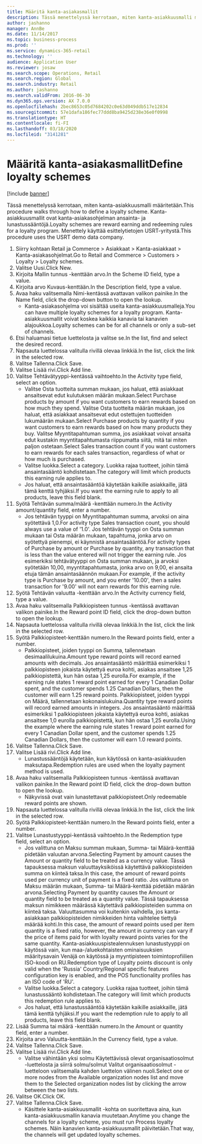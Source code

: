 ```yaml
---
title: Määritä kanta-asiakasmallit
description: Tässä menettelyssä kerrotaan, miten kanta-asiakkuusmalli määritetään.
author: jashanno
manager: AnnBe
ms.date: 11/14/2017
ms.topic: business-process
ms.prod: ''
ms.service: dynamics-365-retail
ms.technology: ''
audience: Application User
ms.reviewer: josaw
ms.search.scope: Operations, Retail
ms.search.region: Global
ms.search.industry: Retail
ms.author: jashanno
ms.search.validFrom: 2016-06-30
ms.dyn365.ops.version: AX 7.0.0
ms.openlocfilehash: 2bec8653c05d7684202c0e63d049ddb517e12834
ms.sourcegitcommit: 57e1dafa186fec77ddd8ba9425d238e36e0f0998
ms.translationtype: HT
ms.contentlocale: fi-FI
ms.lasthandoff: 03/18/2020
ms.locfileid: "3141281"
---
```

# <a name="define-loyalty-schemes"></a><span data-ttu-id="eb37d-103">Määritä kanta-asiakasmallit</span><span class="sxs-lookup"><span data-stu-id="eb37d-103">Define loyalty schemes</span></span>

[!include [banner](../includes/banner.md)]

<span data-ttu-id="eb37d-104">Tässä menettelyssä kerrotaan, miten kanta-asiakkuusmalli määritetään.</span><span class="sxs-lookup"><span data-stu-id="eb37d-104">This procedure walks through how to define a loyalty scheme.</span></span> <span data-ttu-id="eb37d-105">Kanta-asiakkuusmallit ovat kanta-asiakasohjelman ansainta- ja lunastussääntöjä.</span><span class="sxs-lookup"><span data-stu-id="eb37d-105">Loyalty schemes are reward earning and redeeming rules for a loyalty program.</span></span> <span data-ttu-id="eb37d-106">Menettely käyttää esittelytietojen USRT-yritystä.</span><span class="sxs-lookup"><span data-stu-id="eb37d-106">This procedure uses the USRT demo data company.</span></span>

1. <span data-ttu-id="eb37d-107">Siirry kohtaan Retail ja Commerce > Asiakkaat > Kanta-asiakkaat > Kanta-asiakasohjelmat.</span><span class="sxs-lookup"><span data-stu-id="eb37d-107">Go to Retail and Commerce > Customers > Loyalty > Loyalty schemes.</span></span>
2. <span data-ttu-id="eb37d-108">Valitse Uusi.</span><span class="sxs-lookup"><span data-stu-id="eb37d-108">Click New.</span></span>
3. <span data-ttu-id="eb37d-109">Kirjoita Mallin tunnus -kenttään arvo.</span><span class="sxs-lookup"><span data-stu-id="eb37d-109">In the Scheme ID field, type a value.</span></span>
4. <span data-ttu-id="eb37d-110">Kirjoita arvo Kuvaus-kenttään.</span><span class="sxs-lookup"><span data-stu-id="eb37d-110">In the Description field, type a value.</span></span>
5. <span data-ttu-id="eb37d-111">Avaa haku valitsemalla Nimi-kentässä avattavan valikon painike.</span><span class="sxs-lookup"><span data-stu-id="eb37d-111">In the Name field, click the drop-down button to open the lookup.</span></span>
    * <span data-ttu-id="eb37d-112">Kanta-asiakasohjelma voi sisältää useita kanta-asiakkuusmalleja.</span><span class="sxs-lookup"><span data-stu-id="eb37d-112">You can have multiple loyalty schemes for a loyalty program.</span></span> <span data-ttu-id="eb37d-113">Kanta-asiakkuusmallit voivat koskea kaikkia kanavia tai kanavien alajoukkoa.</span><span class="sxs-lookup"><span data-stu-id="eb37d-113">Loyalty schemes can be for all channels or only a sub-set of channels.</span></span>  
6. <span data-ttu-id="eb37d-114">Etsi haluamasi tietue luettelosta ja valitse se.</span><span class="sxs-lookup"><span data-stu-id="eb37d-114">In the list, find and select the desired record.</span></span>
7. <span data-ttu-id="eb37d-115">Napsauta luettelossa valitulla rivillä olevaa linkkiä.</span><span class="sxs-lookup"><span data-stu-id="eb37d-115">In the list, click the link in the selected row.</span></span>
8. <span data-ttu-id="eb37d-116">Valitse Tallenna.</span><span class="sxs-lookup"><span data-stu-id="eb37d-116">Click Save.</span></span>
9. <span data-ttu-id="eb37d-117">Valitse Lisää rivi.</span><span class="sxs-lookup"><span data-stu-id="eb37d-117">Click Add line.</span></span>
10. <span data-ttu-id="eb37d-118">Valitse Tehtävätyyppi-kentässä vaihtoehto.</span><span class="sxs-lookup"><span data-stu-id="eb37d-118">In the Activity type field, select an option.</span></span>
    * <span data-ttu-id="eb37d-119">Valitse Osta tuotteita summan mukaan, jos haluat, että asiakkaat ansaitsevat edut kulutuksen määrän mukaan.</span><span class="sxs-lookup"><span data-stu-id="eb37d-119">Select Purchase products by amount if you want customers to earn rewards based on how much they spend.</span></span> <span data-ttu-id="eb37d-120">Valitse Osta tuotteita määrän mukaan, jos haluat, että asiakkaat ansaitsevat edut ostettujen tuotteiden lukumäärän mukaan.</span><span class="sxs-lookup"><span data-stu-id="eb37d-120">Select Purchase products by quantity if you want customers to earn rewards based on how many products they buy.</span></span>  <span data-ttu-id="eb37d-121">Valitse Myyntitapahtuman summa, jos asiakkaat voivat ansaita edut kustakin myyntitapahtumasta riippumatta siitä, mitä tai miten paljon ostetaan.</span><span class="sxs-lookup"><span data-stu-id="eb37d-121">Select Sales transaction count if you want customers to earn rewards for each sales transaction, regardless of what or how much is purchased.</span></span>  
    * <span data-ttu-id="eb37d-122">Valitse luokka.</span><span class="sxs-lookup"><span data-stu-id="eb37d-122">Select a category.</span></span> <span data-ttu-id="eb37d-123">Luokka rajaa tuotteet, joihin tämä ansaintasääntö kohdistetaan.</span><span class="sxs-lookup"><span data-stu-id="eb37d-123">The category will limit which products this earning rule applies to.</span></span>  
    * <span data-ttu-id="eb37d-124">Jos haluat, että ansaintasääntöä käytetään kaikille asiakkaille, jätä tämä kenttä tyhjäksi.</span><span class="sxs-lookup"><span data-stu-id="eb37d-124">If you want the earning rule to apply to all products, leave this field blank.</span></span>  
11. <span data-ttu-id="eb37d-125">Syötä Tehtävän summa/määrä -kenttään numero.</span><span class="sxs-lookup"><span data-stu-id="eb37d-125">In the Activity amount/quantity field, enter a number.</span></span>
    *  <span data-ttu-id="eb37d-126">Jos tehtävän tyyppi on Myyntitapahtuman summa, arvoksi on aina syötettävä 1,0.</span><span class="sxs-lookup"><span data-stu-id="eb37d-126">For activity type Sales transaction count, you should always use a value of '1.0'.</span></span> <span data-ttu-id="eb37d-127">Jos tehtävän tyyppi on Osta summan mukaan tai Osta määrän mukaan, tapahtuma, jonka arvo on syötettyä pienempi, ei käynnistä ansaintasääntöä.</span><span class="sxs-lookup"><span data-stu-id="eb37d-127">For activity types of Purchase by amount or Purchase by quantity, any transaction that is less than the value entered will not trigger the earning rule.</span></span> <span data-ttu-id="eb37d-128">Jos esimerkiksi tehtävätyyppi on Osta summan mukaan, ja arvoksi syötetään 10,00, myyntitapahtumasta, jonka arvo on 9,00, ei ansaita etuja tämän ansaintasäännön mukaan.</span><span class="sxs-lookup"><span data-stu-id="eb37d-128">For example, if the activity type is Purchase by amount, and you enter '10.00', then a sales transaction for '9.00' will not earn rewards for this earning rule.</span></span>  
12. <span data-ttu-id="eb37d-129">Syötä Tehtävän valuutta -kenttään arvo.</span><span class="sxs-lookup"><span data-stu-id="eb37d-129">In the Activity currency field, type a value.</span></span>
13. <span data-ttu-id="eb37d-130">Avaa haku valitsemalla Palkkiopisteen tunnus -kentässä avattavan valikon painike.</span><span class="sxs-lookup"><span data-stu-id="eb37d-130">In the Reward point ID field, click the drop-down button to open the lookup.</span></span>
14. <span data-ttu-id="eb37d-131">Napsauta luettelossa valitulla rivillä olevaa linkkiä.</span><span class="sxs-lookup"><span data-stu-id="eb37d-131">In the list, click the link in the selected row.</span></span>
15. <span data-ttu-id="eb37d-132">Syötä Palkkiopisteet-kenttään numero.</span><span class="sxs-lookup"><span data-stu-id="eb37d-132">In the Reward points field, enter a number.</span></span>
    * <span data-ttu-id="eb37d-133">Palkkiopisteet, joiden tyyppi on Summa, tallennetaan desimaalilukuina.</span><span class="sxs-lookup"><span data-stu-id="eb37d-133">Amount type reward points will record earned amounts with decimals.</span></span> <span data-ttu-id="eb37d-134">Jos ansaintasääntö määrittää esimerkiksi 1 palkkiopisteen jokaista käytettyä euroa kohti, asiakas ansaitsee 1,25 palkkiopistettä, kun hän ostaa 1,25 eurolla.</span><span class="sxs-lookup"><span data-stu-id="eb37d-134">For example, if the earning rule states 1 reward point earned for every 1 Canadian Dollar spent, and the customer spends 1.25 Canadian Dollars, then the customer will earn 1.25 reward points.</span></span> <span data-ttu-id="eb37d-135">Palkkiopisteet, joiden tyyppi on Määrä, tallennetaan kokonaislukuina.</span><span class="sxs-lookup"><span data-stu-id="eb37d-135">Quantity type reward points will record earned amounts in integers.</span></span> <span data-ttu-id="eb37d-136">Jos ansaintasääntö määrittää esimerkiksi 1 palkkiopisteen jokaista käytettyä euroa kohti, asiakas ansaitsee 1,0 eurolla palkkiopistettä, kun hän ostaa 1,25 eurolla.</span><span class="sxs-lookup"><span data-stu-id="eb37d-136">Using the example where the earning rule states 1 reward point earned for every 1 Canadian Dollar spent, and the customer spends 1.25 Canadian Dollars, then the customer will earn 1.0 reward points.</span></span>  
16. <span data-ttu-id="eb37d-137">Valitse Tallenna.</span><span class="sxs-lookup"><span data-stu-id="eb37d-137">Click Save.</span></span>
17. <span data-ttu-id="eb37d-138">Valitse Lisää rivi.</span><span class="sxs-lookup"><span data-stu-id="eb37d-138">Click Add line.</span></span>
    * <span data-ttu-id="eb37d-139">Lunastussääntöjä käytetään, kun käytössä on kanta-asiakkuuden maksutapa.</span><span class="sxs-lookup"><span data-stu-id="eb37d-139">Redemption rules are used when the loyalty payment method is used.</span></span>  
18. <span data-ttu-id="eb37d-140">Avaa haku valitsemalla Palkkiopisteen tunnus -kentässä avattavan valikon painike.</span><span class="sxs-lookup"><span data-stu-id="eb37d-140">In the Reward point ID field, click the drop-down button to open the lookup.</span></span>
    * <span data-ttu-id="eb37d-141">Näkyvissä ovat vain lunastettavat palkkiopisteet.</span><span class="sxs-lookup"><span data-stu-id="eb37d-141">Only redeemable reward points are shown.</span></span>  
19. <span data-ttu-id="eb37d-142">Napsauta luettelossa valitulla rivillä olevaa linkkiä.</span><span class="sxs-lookup"><span data-stu-id="eb37d-142">In the list, click the link in the selected row.</span></span>
20. <span data-ttu-id="eb37d-143">Syötä Palkkiopisteet-kenttään numero.</span><span class="sxs-lookup"><span data-stu-id="eb37d-143">In the Reward points field, enter a number.</span></span>
21. <span data-ttu-id="eb37d-144">Valitse Lunastustyyppi-kentässä vaihtoehto.</span><span class="sxs-lookup"><span data-stu-id="eb37d-144">In the Redemption type field, select an option.</span></span>
    * <span data-ttu-id="eb37d-145">Jos valittuna on Maksu summan mukaan, Summa- tai Määrä-kenttää pidetään valuutan arvona.</span><span class="sxs-lookup"><span data-stu-id="eb37d-145">Selecting Payment by amount causes the Amount or quantity field to be treated as a currency value.</span></span> <span data-ttu-id="eb37d-146">Tässä tapauksessa maksun valuuttayksiköissä käytettävä palkkiopisteiden summa on kiinteä taksa.</span><span class="sxs-lookup"><span data-stu-id="eb37d-146">In this case, the amount of reward points used per currency unit of payment is a fixed ratio.</span></span> <span data-ttu-id="eb37d-147">Jos valittuna on Maksu määrän mukaan, Summa- tai Määrä-kenttää pidetään määrän arvona.</span><span class="sxs-lookup"><span data-stu-id="eb37d-147">Selecting Payment by quantity causes the Amount or quantity field to be treated as a quantity value.</span></span> <span data-ttu-id="eb37d-148">Tässä tapauksessa maksun nimikkeen määrässä käytettävä palkkiopisteiden summa on kiinteä taksa. Valuuttasumma voi kuitenkin vaihdella, jos kanta-asiakkaan palkkiopisteiden nimikkeiden hinta vaihtelee tiettyä määrää kohti.</span><span class="sxs-lookup"><span data-stu-id="eb37d-148">In this case, the amount of reward points used per item quantity is a fixed ratio, however, the amount in currency can vary if the price of items paid for with loyalty reward points varies for the same quantity.</span></span> <span data-ttu-id="eb37d-149">Kanta-asiakkuuspistealennuksen lunastustyyppi on käytössä vain, kun maa-/aluekohtaisten ominaisuuksien määritysavain Venäjä on käytössä ja myyntipisteen toimintoprofiilien ISO-koodi on RU.</span><span class="sxs-lookup"><span data-stu-id="eb37d-149">Redemption type of Loyalty points discount is only valid when the 'Russia' Country/Regional specific features configuration key is enabled, and the POS functionality profiles has an ISO code of 'RU'.</span></span>  
    * <span data-ttu-id="eb37d-150">Valitse luokka.</span><span class="sxs-lookup"><span data-stu-id="eb37d-150">Select a category.</span></span> <span data-ttu-id="eb37d-151">Luokka rajaa tuotteet, joihin tämä lunastussääntö kohdistetaan.</span><span class="sxs-lookup"><span data-stu-id="eb37d-151">The category will limit which products this redemption rule applies to.</span></span>  
    * <span data-ttu-id="eb37d-152">Jos haluat, että lunastussääntöä käytetään kaikille asiakkaille, jätä tämä kenttä tyhjäksi.</span><span class="sxs-lookup"><span data-stu-id="eb37d-152">If you want the redemption rule to apply to all products, leave this field blank.</span></span>  
22. <span data-ttu-id="eb37d-153">Lisää Summa tai määrä -kenttään numero.</span><span class="sxs-lookup"><span data-stu-id="eb37d-153">In the Amount or quantity field, enter a number.</span></span>
23. <span data-ttu-id="eb37d-154">Kirjoita arvo Valuutta-kenttään.</span><span class="sxs-lookup"><span data-stu-id="eb37d-154">In the Currency field, type a value.</span></span>
24. <span data-ttu-id="eb37d-155">Valitse Tallenna.</span><span class="sxs-lookup"><span data-stu-id="eb37d-155">Click Save.</span></span>
25. <span data-ttu-id="eb37d-156">Valitse Lisää rivi.</span><span class="sxs-lookup"><span data-stu-id="eb37d-156">Click Add line.</span></span>
    * <span data-ttu-id="eb37d-157">Valitse vähintään yksi solmu Käytettävissä olevat organisaatiosolmut -luettelosta ja siirrä solmu/solmut Valitut organisaatiosolmut -luetteloon valitsemalla kahden luettelon välinen nuoli.</span><span class="sxs-lookup"><span data-stu-id="eb37d-157">Select one or more nodes from the Available organization nodes list and move them to the Selected organization nodes list by clicking the arrow between the two lists.</span></span>  
26. <span data-ttu-id="eb37d-158">Valitse OK.</span><span class="sxs-lookup"><span data-stu-id="eb37d-158">Click OK.</span></span>
27. <span data-ttu-id="eb37d-159">Valitse Tallenna.</span><span class="sxs-lookup"><span data-stu-id="eb37d-159">Click Save.</span></span>
    * <span data-ttu-id="eb37d-160">Käsittele kanta-asiakkuusmallit -kohta on suoritettava aina, kun kanta-asiakkuusmallin kanavia muutetaan.</span><span class="sxs-lookup"><span data-stu-id="eb37d-160">Anytime you change the channels for a loyalty scheme, you must run Process loyalty schemes.</span></span> <span data-ttu-id="eb37d-161">Näin kanavien kanta-asiakkuusmallit päivitetään.</span><span class="sxs-lookup"><span data-stu-id="eb37d-161">That way, the channels will get updated loyalty schemes.</span></span>  

